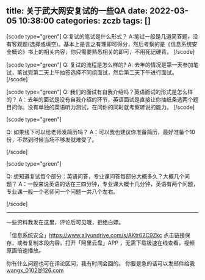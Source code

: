 title: 关于武大网安复试的一些QA
date: 2022-03-05 10:38:00
categories: zczb
tags: []
---
[scode type="green"]
Q:复试的笔试是什么形式？
A:笔试一般是几道简答题，没有客观题(选择或填空)。基本上是言之有理即可得分，然后考察的是《信息系统安全概论》书上的相关内容，你只需要熟悉相关的即可，不用死记硬背。
[/scode]

[scode type="green"]
Q: 复试的流程是怎么样的?
A: 去年的情况是第一天参加笔试，笔试完第二天上午抽签选择不同组面试，然后第二天下午进行面试。
[/scode]

[scode type="green"]
Q: 我们的面试有自我介绍吗？英语面试的形式是怎么样的？
A：去年的面试是没有自我介绍的环节，英语面试是直接让你抽纸条选两个题目问你。没有单独的英语听力测试，在问你的同时就考察听说的能力。
[/scode]

[scode type="green"]

Q: 如果线下可以给老师发简历吗？
A：可以我也建议你准备简历，最好准备个10份，不然到时候当场不够发就难受了。

[/scode]

[scode type="green"]

Q: 想知道复试每个部分：英语问答，专业课问答每部分大概多久？大概几个问题？
A：一般来说英语的话在三四分钟，专业课大概十几分钟，英语有两个问题，专业课一般一个老师问一个问题一共八个左右。

[/scode]

------

一些资料我发在这里，评论后可见哦，拒绝白嫖。


「信息系统安全」https://www.aliyundrive.com/s/AKtr62C9Zkc
点击链接保存，或者复制本段内容，打开「阿里云盘」APP ，无需下载极速在线查看，视频原画倍速播放。


你有什么问题也可在评论区问，我有时间会回的。
你要是急的话可以发邮件给我 wangx_0102@126.com